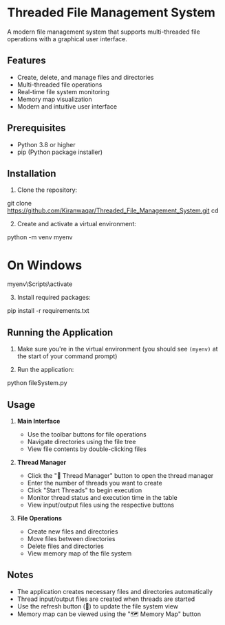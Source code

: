 # Threaded File Management System

A modern file management system that supports multi-threaded file operations with a graphical user interface.

## Features

- Create, delete, and manage files and directories
- Multi-threaded file operations
- Real-time file system monitoring
- Memory map visualization
- Modern and intuitive user interface

## Prerequisites

- Python 3.8 or higher
- pip (Python package installer)

## Installation

1. Clone the repository:

git clone <https://github.com/Kiranwaqar/Threaded_File_Management_System.git>
cd <repository-directory>


2. Create and activate a virtual environment:

python -m venv myenv
# On Windows
myenv\Scripts\activate


3. Install required packages:

pip install -r requirements.txt


## Running the Application

1. Make sure you're in the virtual environment (you should see `(myenv)` at the start of your command prompt)

2. Run the application:

python fileSystem.py


## Usage

1. **Main Interface**
   - Use the toolbar buttons for file operations
   - Navigate directories using the file tree
   - View file contents by double-clicking files

2. **Thread Manager**
   - Click the "🧵 Thread Manager" button to open the thread manager
   - Enter the number of threads you want to create
   - Click "Start Threads" to begin execution
   - Monitor thread status and execution time in the table
   - View input/output files using the respective buttons

3. **File Operations**
   - Create new files and directories
   - Move files between directories
   - Delete files and directories
   - View memory map of the file system



## Notes

- The application creates necessary files and directories automatically
- Thread input/output files are created when threads are started
- Use the refresh button (🔄) to update the file system view
- Memory map can be viewed using the "🗺️ Memory Map" button

